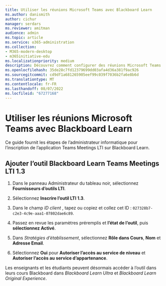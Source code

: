 ```yaml
---
title: Utiliser les réunions Microsoft Teams avec Blackboard Learn
ms.author: danismith
author: cichur
manager: serdars
ms.reviewer: amitman
audience: admin
ms.topic: article
ms.service: o365-administration
ms.collection:
- M365-modern-desktop
- m365initiative-edu
ms.localizationpriority: medium
description: Découvrez comment configurer des réunions Microsoft Teams avec Blackboard Learn.
ms.openlocfilehash: 35de28c7fd12379699dd03afa4d36a381f9ac926
ms.sourcegitcommit: cd9df1a681265905eef99c039f7036b2fa6e8b6d
ms.translationtype: MT
ms.contentlocale: fr-FR
ms.lasthandoff: 08/07/2022
ms.locfileid: "67277168"
---
```

# <a name="use-microsoft-teams-meetings-with-blackboard-learn"></a>Utiliser les réunions Microsoft Teams avec Blackboard Learn

Ce guide fournit les étapes de l’administrateur informatique pour l’inscription de l’application Teams Meetings LTI sur Blackboard Learn.

## <a name="add-the-blackboard-learn-teams-meetings-lti-13-tool"></a>Ajouter l’outil Blackboard Learn Teams Meetings LTI 1.3

1. Dans le panneau Administrateur du tableau noir, sélectionnez **Fournisseurs d’outils LTI**.

2. Sélectionnez **Inscrire l’outil LTI 1.3**.

3. Dans le champ *ID client* , tapez ou copiez et collez cet ID : `027328b7-c2e3-4c9e-aaa1-07802dae6c89`.

4. Passez en revue les paramètres préremplis et **l’état de l’outil**, puis **sélectionnez Activé**.

5. Dans *Stratégies d’établissement*, sélectionnez **Rôle dans Cours**, **Nom** et **Adresse Email**.

6. Sélectionnez **Oui** pour **Autoriser l’accès au service de niveau** et **Autoriser l’accès au service d’appartenance**.

Les enseignants et les étudiants peuvent désormais accéder à l’outil dans leurs cours Blackboard dans *Blackboard Learn Ultra* et *Blackboard Learn Original Experience*.
